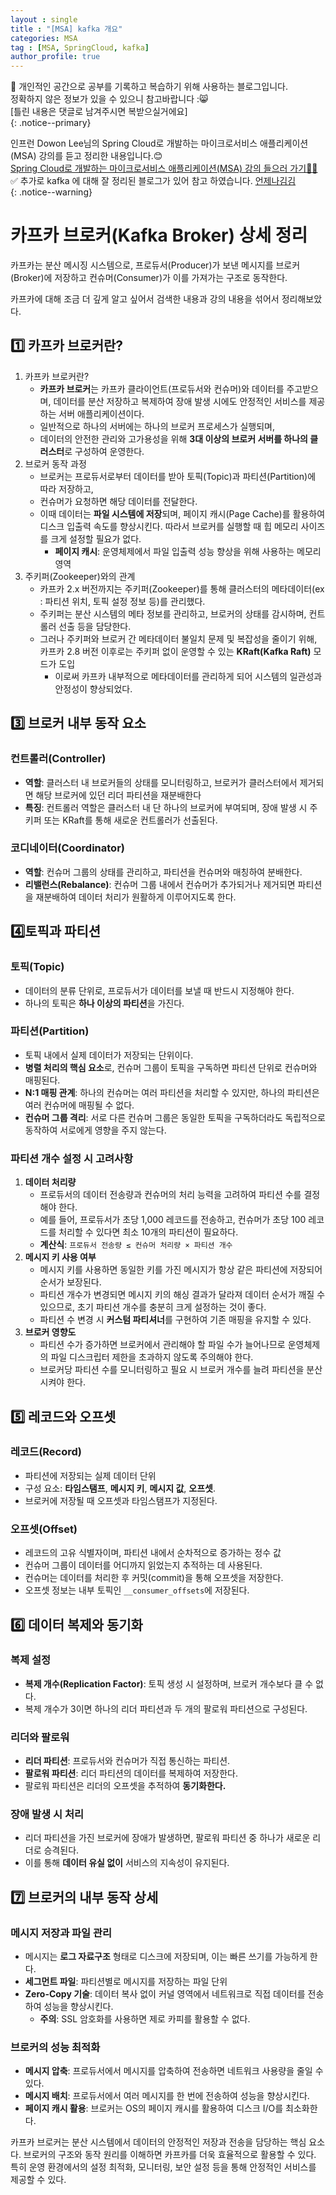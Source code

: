 ```yaml
---
layout : single
title : "[MSA] kafka 개요"
categories: MSA
tag : [MSA, SpringCloud, kafka]
author_profile: true
---
```


📌 개인적인 공간으로 공부를 기록하고 복습하기 위해 사용하는 블로그입니다. <br>
정확하지 않은 정보가 있을 수 있으니 참고바랍니다 :😸 <br>
[틀린 내용은 댓글로 남겨주시면 복받으실거에요]  
{: .notice--primary}

인프런 Dowon Lee님의 Spring Cloud로 개발하는 마이크로서비스 애플리케이션(MSA) 강의를 듣고 정리한 내용입니다.😊<br>
[Spring Cloud로 개발하는 마이크로서비스 애플리케이션(MSA) 강의 들으러 가기👩‍🏫](https://inf.run/GHeRm) <br>
✅ 추가로 kafka 에 대해 잘 정리된 블로그가 있어 참고 하였습니다. 
[언제나김김](https://always-kimkim.tistory.com/)<br>
{: .notice--warning}

# 카프카 브로커(Kafka Broker) 상세 정리

카프카는 분산 메시징 시스템으로, 프로듀서(Producer)가 보낸 메시지를 브로커(Broker)에 저장하고 컨슈머(Consumer)가 이를 가져가는 구조로 동작한다.

카프카에 대해 조금 더 깊게 알고 싶어서 검색한 내용과 강의 내용을 섞어서 정리해보았다.

## 1️⃣ 카프카 브로커란?

1. 카프카 브로커란?
    - **카프카 브로커**는 카프카 클라이언트(프로듀서와 컨슈머)와 데이터를 주고받으며, 데이터를 분산 저장하고 복제하여 장애 발생 시에도 안정적인 서비스를 제공하는 서버 애플리케이션이다.
    - 일반적으로 하나의 서버에는 하나의 브로커 프로세스가 실행되며,
    - 데이터의 안전한 관리와 고가용성을 위해 **3대 이상의 브로커 서버를 하나의 클러스터**로 구성하여 운영한다.
2. 브로커 동작 과정
    - 브로커는 프로듀서로부터 데이터를 받아 토픽(Topic)과 파티션(Partition)에 따라 저장하고,
    - 컨슈머가 요청하면 해당 데이터를 전달한다.
    - 이때 데이터는 **파일 시스템에 저장**되며, 페이지 캐시(Page Cache)를 활용하여 디스크 입출력 속도를 향상시킨다. 따라서 브로커를 실행할 때 힙 메모리 사이즈를 크게 설정할 필요가 없다.
        - **페이지 캐시**: 운영체제에서 파일 입출력 성능 향상을 위해 사용하는 메모리 영역
3. 주키퍼(Zookeeper)와의 관계
    - 카프카 2.x 버전까지는 주키퍼(Zookeeper)를 통해 클러스터의 메타데이터(ex : 파티션 위치, 토픽 설정 정보 등)를 관리했다.
    - 주키퍼는 분산 시스템의 메타 정보를 관리하고, 브로커의 상태를 감시하며, 컨트롤러 선출 등을 담당한다.
    - 그러나 주키퍼와 브로커 간 메타데이터 불일치 문제 및 복잡성을 줄이기 위해, 카프카 2.8 버전 이후로는 주키퍼 없이 운영할 수 있는 **KRaft(Kafka Raft)** 모드가 도입
        - 이로써 카프카 내부적으로 메타데이터를 관리하게 되어 시스템의 일관성과 안정성이 향상되었다.

## 3️⃣ 브로커 내부 동작 요소

### 컨트롤러(Controller)

- **역할**: 클러스터 내 브로커들의 상태를 모니터링하고, 브로커가 클러스터에서 제거되면 해당 브로커에 있던 리더 파티션을 재분배한다
- **특징**: 컨트롤러 역할은 클러스터 내 단 하나의 브로커에 부여되며, 장애 발생 시 주키퍼 또는 KRaft를 통해 새로운 컨트롤러가 선출된다.

### 코디네이터(Coordinator)

- **역할**: 컨슈머 그룹의 상태를 관리하고, 파티션을 컨슈머와 매칭하여 분배한다.
- **리밸런스(Rebalance)**: 컨슈머 그룹 내에서 컨슈머가 추가되거나 제거되면 파티션을 재분배하여 데이터 처리가 원활하게 이루어지도록 한다.

## 4️⃣토픽과 파티션

### 토픽(Topic)

- 데이터의 분류 단위로, 프로듀서가 데이터를 보낼 때 반드시 지정해야 한다.
- 하나의 토픽은 **하나 이상의 파티션**을 가진다.

### 파티션(Partition)

- 토픽 내에서 실제 데이터가 저장되는 단위이다.
- **병렬 처리의 핵심 요소**로, 컨슈머 그룹이 토픽을 구독하면 파티션 단위로 컨슈머와 매핑된다.
- **N:1 매핑 관계**: 하나의 컨슈머는 여러 파티션을 처리할 수 있지만, 하나의 파티션은 여러 컨슈머에 매핑될 수 없다.
- **컨슈머 그룹 격리**: 서로 다른 컨슈머 그룹은 동일한 토픽을 구독하더라도 독립적으로 동작하여 서로에게 영향을 주지 않는다.

### 파티션 개수 설정 시 고려사항

1. **데이터 처리량**
    - 프로듀서의 데이터 전송량과 컨슈머의 처리 능력을 고려하여 파티션 수를 결정해야 한다.
    - 예를 들어, 프로듀서가 초당 1,000 레코드를 전송하고, 컨슈머가 초당 100 레코드를 처리할 수 있다면 최소 10개의 파티션이 필요하다.
    - **계산식**: `프로듀서 전송량 ≤ 컨슈머 처리량 × 파티션 개수`
2. **메시지 키 사용 여부**
    - 메시지 키를 사용하면 동일한 키를 가진 메시지가 항상 같은 파티션에 저장되어 순서가 보장된다.
    - 파티션 개수가 변경되면 메시지 키의 해싱 결과가 달라져 데이터 순서가 깨질 수 있으므로, 초기 파티션 개수를 충분히 크게 설정하는 것이 좋다.
    - 파티션 수 변경 시 **커스텀 파티셔너**를 구현하여 기존 매핑을 유지할 수 있다.
3. **브로커 영향도**
    - 파티션 수가 증가하면 브로커에서 관리해야 할 파일 수가 늘어나므로 운영체제의 파일 디스크립터 제한을 초과하지 않도록 주의해야 한다.
    - 브로커당 파티션 수를 모니터링하고 필요 시 브로커 개수를 늘려 파티션을 분산시켜야 한다.

## 5️⃣ 레코드와 오프셋

### 레코드(Record)

- 파티션에 저장되는 실제 데이터 단위
- 구성 요소: **타임스탬프**, **메시지 키**, **메시지 값**, **오프셋**.
- 브로커에 저장될 때 오프셋과 타임스탬프가 지정된다.

### 오프셋(Offset)

- 레코드의 고유 식별자이며, 파티션 내에서 순차적으로 증가하는 정수 값
- 컨슈머 그룹이 데이터를 어디까지 읽었는지 추적하는 데 사용된다.
- 컨슈머는 데이터를 처리한 후 커밋(commit)을 통해 오프셋을 저장한다.
- 오프셋 정보는 내부 토픽인 `__consumer_offsets`에 저장된다.


## 6️⃣ 데이터 복제와 동기화

### 복제 설정

- **복제 개수(Replication Factor)**: 토픽 생성 시 설정하며, 브로커 개수보다 클 수 없다.
- 복제 개수가 3이면 하나의 리더 파티션과 두 개의 팔로워 파티션으로 구성된다.

### 리더와 팔로워

- **리더 파티션**: 프로듀서와 컨슈머가 직접 통신하는 파티션.
- **팔로워 파티션**: 리더 파티션의 데이터를 복제하여 저장한다.
- 팔로워 파티션은 리더의 오프셋을 추적하여 **동기화한다.**

### 장애 발생 시 처리

- 리더 파티션을 가진 브로커에 장애가 발생하면, 팔로워 파티션 중 하나가 새로운 리더로 승격된다.
- 이를 통해 **데이터 유실 없이** 서비스의 지속성이 유지된다.

## 7️⃣ 브로커의 내부 동작 상세

### 메시지 저장과 파일 관리

- 메시지는 **로그 자료구조** 형태로 디스크에 저장되며, 이는 빠른 쓰기를 가능하게 한다.
- **세그먼트 파일**: 파티션별로 메시지를 저장하는 파일 단위
- **Zero-Copy 기술**: 데이터 복사 없이 커널 영역에서 네트워크로 직접 데이터를 전송하여 성능을 향상시킨다.
    - **주의**: SSL 암호화를 사용하면 제로 카피를 활용할 수 없다.


### 브로커의 성능 최적화

- **메시지 압축**: 프로듀서에서 메시지를 압축하여 전송하면 네트워크 사용량을 줄일 수 있다.
- **메시지 배치**: 프로듀서에서 여러 메시지를 한 번에 전송하여 성능을 향상시킨다.
- **페이지 캐시 활용**: 브로커는 OS의 페이지 캐시를 활용하여 디스크 I/O를 최소화한다.



카프카 브로커는 분산 시스템에서 데이터의 안정적인 저장과 전송을 담당하는 핵심 요소다. 브로커의 구조와 동작 원리를 이해하면 카프카를 더욱 효율적으로 활용할 수 있다. 특히 운영 환경에서의 설정 최적화, 모니터링, 보안 설정 등을 통해 안정적인 서비스를 제공할 수 있다.


<br>
<br>
<br>
<br>

